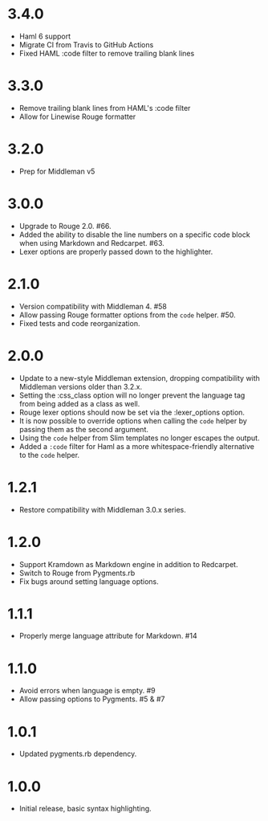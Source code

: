# 3.4.0

- Haml 6 support
- Migrate CI from Travis to GitHub Actions
- Fixed HAML :code filter to remove trailing blank lines

# 3.3.0

- Remove trailing blank lines from HAML's :code filter
- Allow for Linewise Rouge formatter

# 3.2.0

- Prep for Middleman v5

# 3.0.0

- Upgrade to Rouge 2.0. #66.
- Added the ability to disable the line numbers on a specific code block when using Markdown and Redcarpet. #63.
- Lexer options are properly passed down to the highlighter.

# 2.1.0

- Version compatibility with Middleman 4. #58
- Allow passing Rouge formatter options from the `code` helper. #50.
- Fixed tests and code reorganization.

# 2.0.0

- Update to a new-style Middleman extension, dropping compatibility with Middleman versions older than 3.2.x.
- Setting the :css_class option will no longer prevent the language tag from being added as a class as well.
- Rouge lexer options should now be set via the :lexer_options option.
- It is now possible to override options when calling the `code` helper by passing them as the second argument.
- Using the `code` helper from Slim templates no longer escapes the output.
- Added a `:code` filter for Haml as a more whitespace-friendly alternative to the `code` helper.

# 1.2.1

- Restore compatibility with Middleman 3.0.x series.

# 1.2.0

- Support Kramdown as Markdown engine in addition to Redcarpet.
- Switch to Rouge from Pygments.rb
- Fix bugs around setting language options.

# 1.1.1

- Properly merge language attribute for Markdown. #14

# 1.1.0

- Avoid errors when language is empty. #9
- Allow passing options to Pygments. #5 & #7

# 1.0.1

- Updated pygments.rb dependency.

# 1.0.0

- Initial release, basic syntax highlighting.
